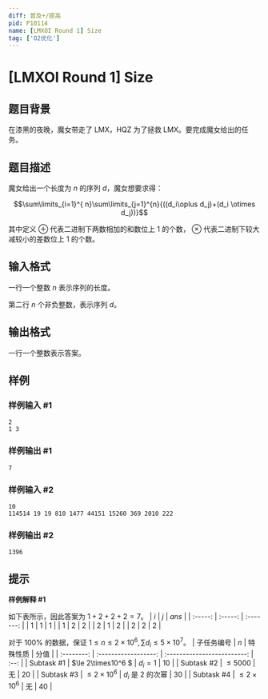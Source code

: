 ```yaml
---
diff: 普及+/提高
pid: P10114
name: [LMXOI Round 1] Size
tag: ['O2优化']
---
```

# [LMXOI Round 1] Size
## 题目背景

在漆黑的夜晚，魔女带走了 LMX，HQZ 为了拯救 LMX。要完成魔女给出的任务。
## 题目描述

魔女给出一个长度为 $n$ 的序列 $d$，魔女想要求得：

$$\sum\limits_{i=1}^{ n}\sum\limits_{j=1}^{n}{((d_i\oplus d_j)+(d_i \otimes d_j))}$$

其中定义 $\oplus$ 代表二进制下两数相加的和数位上 $1$ 的个数， $\otimes$ 代表二进制下较大减较小的差数位上 $1$ 的个数。
## 输入格式

一行一个整数 $n$ 表示序列的长度。

第二行 $n$ 个非负整数，表示序列 $d$。
## 输出格式

一行一个整数表示答案。
## 样例

### 样例输入 #1
```
2
1 3 
```
### 样例输出 #1
```
7
```
### 样例输入 #2
```
10
114514 19 19 810 1477 44151 15260 369 2010 222
```
### 样例输出 #2
```
1396
```
## 提示

**样例解释 #1**

如下表所示，因此答案为 $1 + 2 + 2 + 2 = 7$。
| $i$ | $j$ | $ans$ |
| :-----: | :-----: | :-------: |
| $1$ | $1$ | $1$ |
| $1$ | $2$ | $2$ |
| $2$ | $1$ | $2$ |
| $2$ | $2$ | $2$ |


对于 $100 \%$ 的数据，保证 $1 \le n\le 2\times 10^6,\sum\limits d_i\le5\times10^7$。 
| 子任务编号 |     $n$     |          特殊性质          | 分值 |
| :--------: | :------------------: | :-------------------------: | :--: |
| Subtask #1 |     $\le 2\times10^6 $     |   $d_i =1$       |  $10$  |
| Subtask #2 |     $\le 5000$     |      无      |  $20$  |
| Subtask #3 | $\le 2\times 10^6$ | $d_i$ 是 $2$ 的次幂 |  $30$  |
| Subtask #4 | $\le 2\times 10^6$ |      无      |  $40$  |
